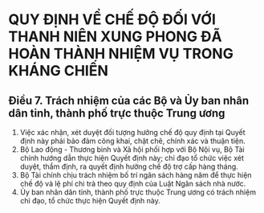 # QUY ĐỊNH VỀ CHẾ ĐỘ ĐỐI VỚI THANH NIÊN XUNG PHONG ĐÃ HOÀN THÀNH NHIỆM VỤ TRONG KHÁNG CHIẾN

## Điều 7. Trách nhiệm của các Bộ và Ủy ban nhân dân tỉnh, thành phố trực thuộc Trung ương  
1. Việc xác nhận, xét duyệt đối tượng hưởng chế độ quy định tại Quyết định này phải bảo đảm công khai, chặt chẽ, chính xác và thuận tiện.  
2. Bộ Lao động - Thương binh và Xã hội phối hợp với Bộ Nội vụ, Bộ Tài chính hướng dẫn thực hiện Quyết định này; chỉ đạo tổ chức việc xét duyệt, thẩm định, ra quyết định hưởng chế độ trợ cấp hàng tháng.  
3. Bộ Tài chính chịu trách nhiệm bố trí ngân sách hàng năm để thực hiện chế độ và lệ phí chi trả theo quy định của Luật Ngân sách nhà nước.  
4. Ủy ban nhân dân tỉnh, thành phố trực thuộc Trung ương có trách nhiệm chỉ đạo, tổ chức thực hiện Quyết định này.